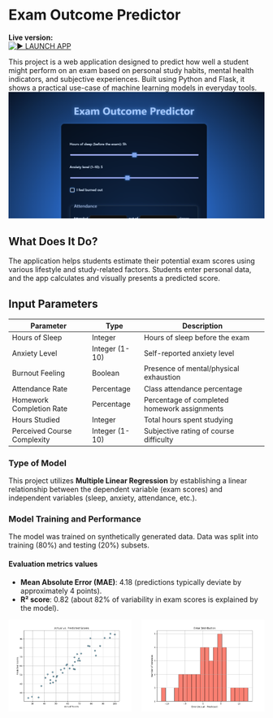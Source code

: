 # Exam Outcome Predictor

**Live version:**  
[![▶ LAUNCH APP](https://img.shields.io/badge/▶%20LAUNCH%20APP-026e00?style=for-the-badge)](https://exam-predictor-z4cw.onrender.com)


This project is a web application designed to predict how well a student might perform on an exam based on personal study habits, mental health indicators, and subjective experiences. Built using Python and Flask, it shows a practical use-case of machine learning models in everyday tools.
![index](model/results/exam.png)

## What Does It Do?

The application helps students estimate their potential exam scores using various lifestyle and study-related factors. Students enter personal data, and the app calculates and visually presents a predicted score.

## Input Parameters

| Parameter                    | Type          | Description                                     |
|------------------------------|---------------|-------------------------------------------------|
| Hours of Sleep               | Integer       | Hours of sleep before the exam                  |
| Anxiety Level                | Integer (1-10)| Self-reported anxiety level                     |
| Burnout Feeling              | Boolean       | Presence of mental/physical exhaustion          |
| Attendance Rate              | Percentage    | Class attendance percentage                     |
| Homework Completion Rate     | Percentage    | Percentage of completed homework assignments    |
| Hours Studied                | Integer       | Total hours spent studying                      |
| Perceived Course Complexity  | Integer (1-10)| Subjective rating of course difficulty          |

### Type of Model
This project utilizes **Multiple Linear Regression** by establishing a linear relationship between the dependent variable (exam scores) and independent variables (sleep, anxiety, attendance, etc.).

### Model Training and Performance

The model was trained on synthetically generated data. Data was split into training (80%) and testing (20%) subsets.

#### Evaluation metrics values

- **Mean Absolute Error (MAE)**: 4.18 (predictions typically deviate by approximately 4 points).
- **R² score**: 0.82 (about 82% of variability in exam scores is explained by the model).
<div style="display: flex; gap: 20px;">
  <img src="model/results/scatter_real_vs_predicted.png" alt="Scatter Plot: Actual vs. Predicted Scores" width="48%">
  <img src="model/results/error_distribution.png" alt="Histogram: Distribution of Prediction Errors" width="48%">
</div>
